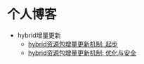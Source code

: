 # 个人博客

* hybrid增量更新
    * [hybrid资源包增量更新机制: 起步](https://github.com/alexayan/blog/blob/master/201609/01.md)
    * [hybrid资源包增量更新机制: 优化与安全](https://github.com/alexayan/blog/blob/master/201609/02.md)